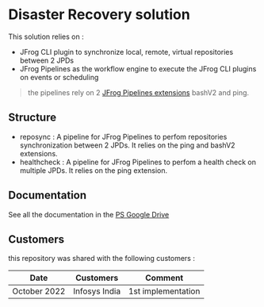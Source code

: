 # Disaster Recovery solution

This solution relies on :

* JFrog CLI plugin to synchronize local, remote, virtual repositories between 2 JPDs
* JFrog Pipelines as the workflow engine to execute the JFrog CLI plugins on events or scheduling

> the pipelines rely on 2 [JFrog Pipelines extensions](https://git.jfrog.info/projects/PROFS/repos/jfpipe_extension/browse) bashV2 and ping.

## Structure

* reposync : A pipeline for JFrog Pipelines to perfom repositories synchronization between 2 JPDs. It relies on the ping and bashV2 extensions.
* healthcheck : A pipeline for JFrog Pipelines to perfom a health check on multiple JPDs. It relies on the ping extension.

## Documentation

See all the documentation in the [PS Google Drive](https://docs.google.com/document/d/1tfx3djeI_nB8Wk7OwBezjoSsDvzqVvHktD9QNVgr8RA/edit)

## Customers

this repository was shared with the following customers :

Date | Customers | Comment
---|---|---
October 2022 | Infosys India | 1st implementation
